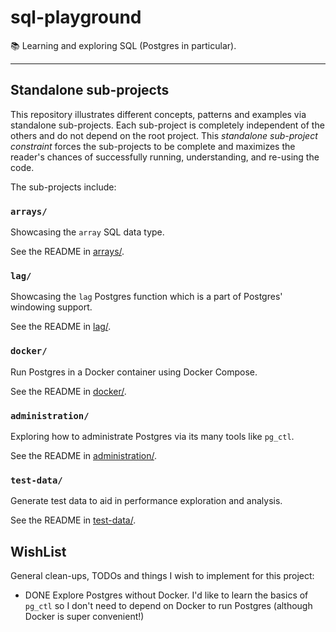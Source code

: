 # sql-playground

📚 Learning and exploring SQL (Postgres in particular).

---

## Standalone sub-projects

This repository illustrates different concepts, patterns and examples via standalone sub-projects. Each sub-project is
completely independent of the others and do not depend on the root project. This _standalone sub-project constraint_
forces the sub-projects to be complete and maximizes the reader's chances of successfully running, understanding, and
re-using the code.

The sub-projects include:

### `arrays/`

Showcasing the `array` SQL data type.

See the README in [arrays/](arrays/).


### `lag/`

Showcasing the `lag` Postgres function which is a part of Postgres' windowing support.

See the README in [lag/](lag/).


### `docker/`

Run Postgres in a Docker container using Docker Compose.

See the README in [docker/](docker/).


### `administration/`

Exploring how to administrate Postgres via its many tools like `pg_ctl`.

See the README in [administration/](administration/).


### `test-data/`

Generate test data to aid in performance exploration and analysis.

See the README in [test-data/](test-data/).


## WishList

General clean-ups, TODOs and things I wish to implement for this project:

* DONE Explore Postgres without Docker. I'd like to learn the basics of `pg_ctl` so I don't need to depend on Docker to run
  Postgres (although Docker is super convenient!) 
